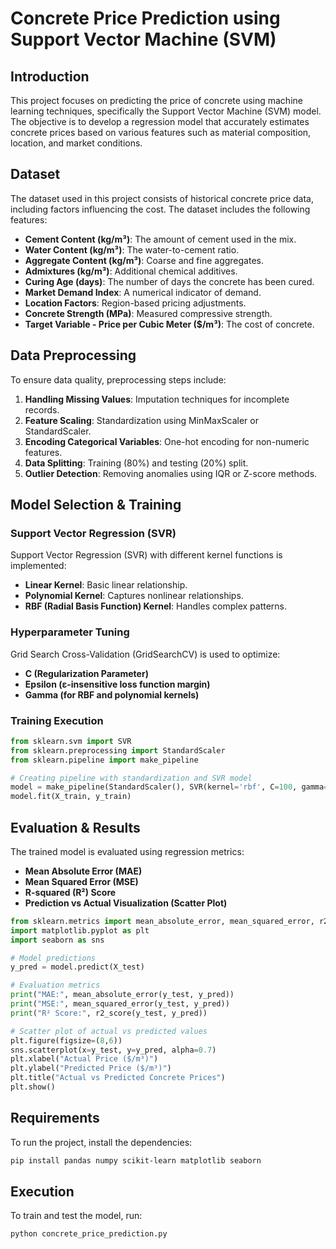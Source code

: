 # Concrete Price Prediction using Support Vector Machine (SVM)

## Introduction
This project focuses on predicting the price of concrete using machine learning techniques, specifically the Support Vector Machine (SVM) model. The objective is to develop a regression model that accurately estimates concrete prices based on various features such as material composition, location, and market conditions.

## Dataset
The dataset used in this project consists of historical concrete price data, including factors influencing the cost. The dataset includes the following features:
- **Cement Content (kg/m³)**: The amount of cement used in the mix.
- **Water Content (kg/m³)**: The water-to-cement ratio.
- **Aggregate Content (kg/m³)**: Coarse and fine aggregates.
- **Admixtures (kg/m³)**: Additional chemical additives.
- **Curing Age (days)**: The number of days the concrete has been cured.
- **Market Demand Index**: A numerical indicator of demand.
- **Location Factors**: Region-based pricing adjustments.
- **Concrete Strength (MPa)**: Measured compressive strength.
- **Target Variable - Price per Cubic Meter ($/m³)**: The cost of concrete.

## Data Preprocessing
To ensure data quality, preprocessing steps include:
1. **Handling Missing Values**: Imputation techniques for incomplete records.
2. **Feature Scaling**: Standardization using MinMaxScaler or StandardScaler.
3. **Encoding Categorical Variables**: One-hot encoding for non-numeric features.
4. **Data Splitting**: Training (80%) and testing (20%) split.
5. **Outlier Detection**: Removing anomalies using IQR or Z-score methods.

## Model Selection & Training
### Support Vector Regression (SVR)
Support Vector Regression (SVR) with different kernel functions is implemented:
- **Linear Kernel**: Basic linear relationship.
- **Polynomial Kernel**: Captures nonlinear relationships.
- **RBF (Radial Basis Function) Kernel**: Handles complex patterns.

### Hyperparameter Tuning
Grid Search Cross-Validation (GridSearchCV) is used to optimize:
- **C (Regularization Parameter)**
- **Epsilon (ε-insensitive loss function margin)**
- **Gamma (for RBF and polynomial kernels)**

### Training Execution
```python
from sklearn.svm import SVR
from sklearn.preprocessing import StandardScaler
from sklearn.pipeline import make_pipeline

# Creating pipeline with standardization and SVR model
model = make_pipeline(StandardScaler(), SVR(kernel='rbf', C=100, gamma=0.1, epsilon=0.1))
model.fit(X_train, y_train)
```

## Evaluation & Results
The trained model is evaluated using regression metrics:
- **Mean Absolute Error (MAE)**
- **Mean Squared Error (MSE)**
- **R-squared (R²) Score**
- **Prediction vs Actual Visualization (Scatter Plot)**

```python
from sklearn.metrics import mean_absolute_error, mean_squared_error, r2_score
import matplotlib.pyplot as plt
import seaborn as sns

# Model predictions
y_pred = model.predict(X_test)

# Evaluation metrics
print("MAE:", mean_absolute_error(y_test, y_pred))
print("MSE:", mean_squared_error(y_test, y_pred))
print("R² Score:", r2_score(y_test, y_pred))

# Scatter plot of actual vs predicted values
plt.figure(figsize=(8,6))
sns.scatterplot(x=y_test, y=y_pred, alpha=0.7)
plt.xlabel("Actual Price ($/m³)")
plt.ylabel("Predicted Price ($/m³)")
plt.title("Actual vs Predicted Concrete Prices")
plt.show()
```

## Requirements
To run the project, install the dependencies:
```bash
pip install pandas numpy scikit-learn matplotlib seaborn
```

## Execution
To train and test the model, run:
```bash
python concrete_price_prediction.py
```
